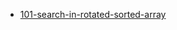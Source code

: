 - [101-search-in-rotated-sorted-array](https://leetcode.com/problems/search-in-rotated-sorted-array/)